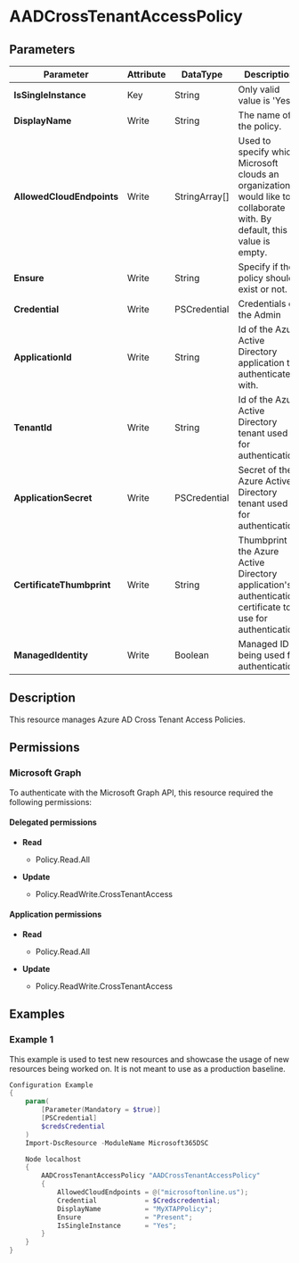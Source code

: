 ﻿# AADCrossTenantAccessPolicy

## Parameters

| Parameter | Attribute | DataType | Description | Allowed Values |
| --- | --- | --- | --- | --- |
| **IsSingleInstance** | Key | String | Only valid value is 'Yes'. | `Yes` |
| **DisplayName** | Write | String | The name of the policy. | |
| **AllowedCloudEndpoints** | Write | StringArray[] | Used to specify which Microsoft clouds an organization would like to collaborate with. By default, this value is empty. | `microsoftonline.com`, `microsoftonline.us`, `partner.microsoftonline.cn` |
| **Ensure** | Write | String | Specify if the policy should exist or not. | `Present`, `Absent` |
| **Credential** | Write | PSCredential | Credentials of the Admin | |
| **ApplicationId** | Write | String | Id of the Azure Active Directory application to authenticate with. | |
| **TenantId** | Write | String | Id of the Azure Active Directory tenant used for authentication. | |
| **ApplicationSecret** | Write | PSCredential | Secret of the Azure Active Directory tenant used for authentication. | |
| **CertificateThumbprint** | Write | String | Thumbprint of the Azure Active Directory application's authentication certificate to use for authentication. | |
| **ManagedIdentity** | Write | Boolean | Managed ID being used for authentication. | |


## Description

This resource manages Azure AD Cross Tenant Access Policies.

## Permissions

### Microsoft Graph

To authenticate with the Microsoft Graph API, this resource required the following permissions:

#### Delegated permissions

- **Read**

    - Policy.Read.All

- **Update**

    - Policy.ReadWrite.CrossTenantAccess

#### Application permissions

- **Read**

    - Policy.Read.All

- **Update**

    - Policy.ReadWrite.CrossTenantAccess

## Examples

### Example 1

This example is used to test new resources and showcase the usage of new resources being worked on.
It is not meant to use as a production baseline.

```powershell
Configuration Example
{
    param(
        [Parameter(Mandatory = $true)]
        [PSCredential]
        $credsCredential
    )
    Import-DscResource -ModuleName Microsoft365DSC

    Node localhost
    {
        AADCrossTenantAccessPolicy "AADCrossTenantAccessPolicy"
        {
            AllowedCloudEndpoints = @("microsoftonline.us");
            Credential            = $Credscredential;
            DisplayName           = "MyXTAPPolicy";
            Ensure                = "Present";
            IsSingleInstance      = "Yes";
        }
    }
}
```

